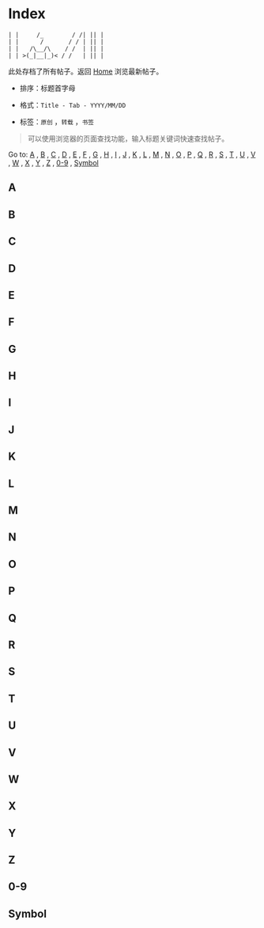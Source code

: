 # Index

```
| |     /_        / /| || |
| |      /       / / | || |
| |   /\__/\    / /  | || |
| | >(_|__|_)< / /   | || |
```

此处存档了所有帖子。返回 [Home]() 浏览最新帖子。

- 排序：标题首字母

- 格式：`Title - Tab - YYYY/MM/DD`

- 标签：`原创` ，`转载` ，`书签`

> 可以使用浏览器的页面查找功能，输入标题关键词快速查找帖子。

Go to: [A](#a) , [B](#b) , [C](#c) , [D](#d) , [E](#e) , [F](#f) , [G](#g) , [H](#h) , [I](#i) , [J](#j) , [K](#k) , [L](#l) , [M](#m) , [N](#n) , [O](#o) , [P](#p) , [Q](#q) , [R](#r) , [S](#s) , [T](#t) , [U](#u) , [V](#v) , [W](#w) , [X](#x) , [Y](#y) , [Z](#z) , [0-9](#0-9) , [Symbol](#symbol)

## A

## B

## C

## D

## E

## F

## G

## H

## I

## J

## K

## L

## M

## N

## O

## P

## Q

## R

## S

## T

## U

## V

## W

## X

## Y

## Z

## 0-9

## Symbol
